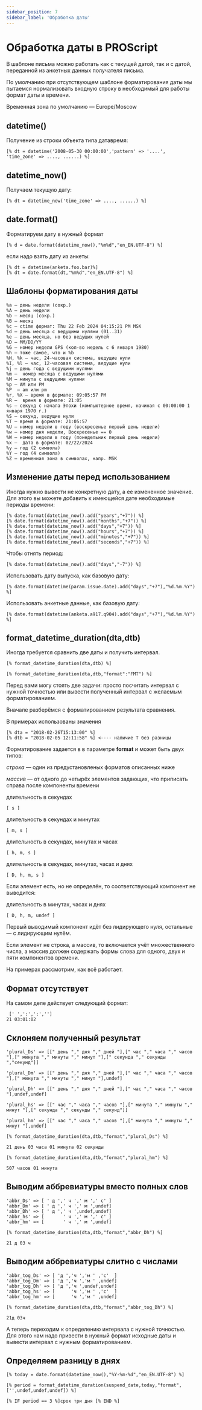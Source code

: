 ```yaml
---
sidebar_position: 7
sidebar_label: 'Обработка даты'
---
```


# Обработка даты в PROScript

В шаблоне письма можно работать как с текущей датой, так и с датой, переданной из анкетных данных получателя письма.

По умолчанию при отсутствующем шаблоне форматирования даты мы пытаемся нормализовать входную строку в необходимый для работы формат даты и времени.

Временная зона по умолчанию — Europe/Moscow

## datetime()

Получение из строки объекта типа датавремя:

```
[% dt = datetime('2008-05-30 00:00:00','pattern' => '....', 'time_zone' => ...., ......) %]
```

## datetime_now()

Получаем текущую дату:

```
[% dt = datetime_now('time_zone' => ...., ......) %]
```

## date.format()

Форматируем дату в нужный формат

```
[% d = date.format(datetime_now(),"%m%d","en_EN.UTF-8") %]
```

если надо взять дату из анкеты:

```
[% dt = datetime(anketa.foo.bar)%]
[% dt = date.format(dt,"%m%d","en_EN.UTF-8") %]
```

## Шаблоны форматирования даты

```
%a — день недели (сокр.)
%A — день недели
%b — месяц (сокр.)
%B — месяц
%c — ctime формат: Thu 22 Feb 2024 04:15:21 PM MSK
%d — день месяца с ведущими нулями (01..31)
%e — день месяца, но без ведущих нулей
%D — MM/DD/YY
%G — номер недели GPS (кол-во недель с 6 января 1980)
%h — тоже самое, что и %b
%H, %k — час, 24-часовая система, ведущие нули
%I, %l — час, 12-часовая система, ведущие нули
%j — день года c ведущими нулями
%m —  номер месяца с ведущими нулями
%M — минута с ведущими нулями
%p — AM или PM
%P  — am или pm
%r, %X — время в формате: 09:05:57 PM
%R —  время в формате: 21:05
%s — секунд с начала Эпохи (компьютерное время, начиная с 00:00:00 1 января 1970 г.)
%S — секунд, ведущие нули
%T — время в формате: 21:05:57
%U — номер недели в году (воскресенье первый день недели)
%w — номер дня недели, Воскресенье == 0
%W — номер недели в году (понедельник первый день недели)
%x —  дата в формате: 02/22/2024
%y — год (2 символа)
%Y — год (4 символа)
%Z — временная зона в символах, напр. MSK
```

## Изменение даты перед использованием

Иногда нужно вывести не конкретную дату, а ее измененное значение. Для этого вы можете добавить к имеющейся дате необходимые периоды времени:

```
[% date.format(datetime_now().add("years","+7")) %]
[% date.format(datetime_now().add("months","+7")) %]
[% date.format(datetime_now().add("days","+7")) %]
[% date.format(datetime_now().add("hours","+7")) %]
[% date.format(datetime_now().add("minutes","+7")) %]
[% date.format(datetime_now().add("seconds","+7")) %]
```

Чтобы отнять период:

```
[% date.format(datetime_now().add("days","-7")) %]
```

Использовать дату выпуска, как базовую дату:

```
[% date.format(datetime(param.issue.date).add("days","+7"),"%d.%m.%Y") %]
```

Использовать анкетные данные, как базовую дату:

```
[% date.format(datetime(anketa.a917.q904).add("days","+7"),"%d.%m.%Y") %]
```

## format_datetime_duration(dta,dtb)

Иногда требуется сравнить две даты и получить интервал.

```
[% format_datetime_duration(dta,dtb) %]

[% format_datetime_duration(dta,dtb,"format":"FMT") %]
```

Перед вами могу стоять две задачи: просто посчитать интервал с нужной точностью или вывести полученный интервал с желаемым форматированием.

Вначале разберёмся с форматированием результата сравнения.

В примерах использованы значения

```
[% dta = "2018-02-26T15:13:00" %]
[% dtb = "2018-02-05 12:11:58" %] <---- наличие T без разницы
```

Форматирование задается в в параметре **format** и может быть двух типов:

_строка_ — один из предустановленых форматов описанных ниже

_массив_ — от одного до четырёх элементов задающих, что приписать справа после компоненты времени

длительность в секундах

```
[ s ]
```

длительность в секундах и минутах

```
[ m, s ]
```

длительность в секундах, минутах и часах

```
[ h, m, s ]
```

длительность в секундах, минутах, часах и днях

```
[ D, h, m, s ]
```

Если элемент есть, но не определён, то соответствующий компонент не выводится:

длительность в минутах, часах и днях

```
[ D, h, m, undef ]
```

Первый выводимый компонент идёт без лидирующего нуля, остальные — с лидирующим нулём.

Если элемент не строка, а массив, то включается учёт множественного числа, а массив должен содержать формы слова для одного, двух и пяти компонентов времени.

На примерах рассмотрим, как всё работает.

## Формат отсутствует

На самом деле действует следующий формат:

```
 [' ',':',':','']
21 03:01:02
```

## Склоняем полученный результат

```
'plural_Ds' => [[" день "," дня "," дней "],[" час "," часа "," часов "],[" минута "," минуты "," минут "],[" секунда "," секунды ","секунд"]]

'plural_Dm' => [[" день "," дня "," дней "],[" час "," часа "," часов "],[" минута "," минуты "," минут "],undef]

'plural_Dh' => [[" день "," дня "," дней "],[" час "," часа "," часов "],undef,undef]

'plural_hs' => [[" час "," часа "," часов "],[" минута "," минуты "," минут "],[" секунда "," секунды "," секунд"]]

'plural_hm' => [[" час "," часа "," часов "],[" минута "," минуты "," минут "],undef]
```

```
[% format_datetime_duration(dta,dtb,"format","plural_Ds") %]

21 день 03 часа 01 минута 02 секунды
```

```
[% format_datetime_duration(dta,dtb,"format","plural_hm") %]

507 часов 01 минута
```

## Выводим аббревиатуры вместо полных слов

```
'abbr_Ds' => [ ' д ',' ч ',' м ',' c' ]
'abbr_Dm' => [ ' д ',' ч ',' м ',undef]
'abbr_Dh' => [ ' д ',' ч ',undef,undef]
'abbr_hs' => [       ' ч ',' м ',' c' ]
'abbr_hm' => [       ' ч ',' м ',undef]
```

```
[% format_datetime_duration(dta,dtb,"format","abbr_Dh") %]

21 д 03 ч
```

## Выводим аббревиатуры слитно с числами

```
'abbr_tog_Ds' => [ 'д ','ч ','м ' ,'c'  ]
'abbr_tog_Dm' => [ 'д ','ч ','м ' ,undef]
'abbr_tog_Dh' => [ 'д ','ч ',undef,undef]
'abbr_tog_hs' => [      'ч ','м ' ,'c'  ]
'abbr_tog_hm' => [      'ч ','м ' ,undef]
```

```
[% format_datetime_duration(dta,dtb,"format","abbr_tog_Dh") %]

21д 03ч
```

А теперь переходим к определению интервала с нужной точностью. Для этого нам надо привести в нужный формат исходные даты и вывести интервал с нужным форматированием.

## Определяем разницу в днях

```
[% today = date.format(datetime_now(),"%Y-%m-%d","en_EN.UTF-8") %]

[% period = format_datetime_duration(suspend_date,today,"format", ['',undef,undef,undef]) %]

[% IF period == 3 %]срок три дня [% END %]
```
